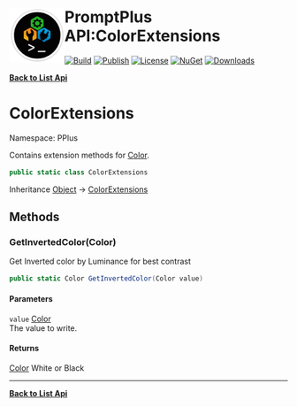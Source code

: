 # <img align="left" width="100" height="100" src="../images/icon.png">PromptPlus API:ColorExtensions 

[![Build](https://github.com/FRACerqueira/PromptPlus/workflows/Build/badge.svg)](https://github.com/FRACerqueira/PromptPlus/actions/workflows/build.yml)
[![Publish](https://github.com/FRACerqueira/PromptPlus/actions/workflows/publish.yml/badge.svg)](https://github.com/FRACerqueira/PromptPlus/actions/workflows/publish.yml)
[![License](https://img.shields.io/github/license/FRACerqueira/PromptPlus)](https://github.com/FRACerqueira/PromptPlus/blob/master/LICENSE)
[![NuGet](https://img.shields.io/nuget/v/PromptPlus)](https://www.nuget.org/packages/PromptPlus/)
[![Downloads](https://img.shields.io/nuget/dt/PromptPlus)](https://www.nuget.org/packages/PromptPlus/)

[**Back to List Api**](./apis.md)

# ColorExtensions

Namespace: PPlus

Contains extension methods for [Color](./pplus.color.md).

```csharp
public static class ColorExtensions
```

Inheritance [Object](https://docs.microsoft.com/en-us/dotnet/api/system.object) → [ColorExtensions](./pplus.colorextensions.md)

## Methods

### <a id="methods-getinvertedcolor"/>**GetInvertedColor(Color)**

Get Inverted color by Luminance for best contrast

```csharp
public static Color GetInvertedColor(Color value)
```

#### Parameters

`value` [Color](./pplus.color.md)<br>
The value to write.

#### Returns

[Color](./pplus.color.md) White or Black


- - -
[**Back to List Api**](./apis.md)
